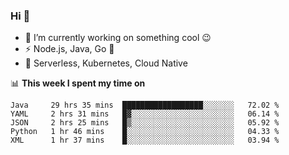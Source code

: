 ### Hi 👋

<!--
**nodejh/nodejh** is a ✨ _special_ ✨ repository because its `README.md` (this file) appears on your GitHub profile.

Here are some ideas to get you started:

- 🔭 I’m currently working on ...
- 🌱 I’m currently learning ...
- 👯 I’m looking to collaborate on ...
- 🤔 I’m looking for help with ...
- 💬 Ask me about ...
- 📫 How to reach me: ...
- 😄 Pronouns: ...
- ⚡ Fun fact: ...
-->

- 🔭 I’m currently working on something cool :wink:
- ⚡ Node.js, Java, Go :thought_balloon:
- 🤖 Serverless, Kubernetes, Cloud Native

📊 **This week I spent my time on**

<!--START_SECTION:waka-->
```text
Java     29 hrs 35 mins  ██████████████████░░░░░░░   72.02 % 
YAML     2 hrs 31 mins   █▓░░░░░░░░░░░░░░░░░░░░░░░   06.14 % 
JSON     2 hrs 25 mins   █▒░░░░░░░░░░░░░░░░░░░░░░░   05.92 % 
Python   1 hr 46 mins    █░░░░░░░░░░░░░░░░░░░░░░░░   04.33 % 
XML      1 hr 37 mins    █░░░░░░░░░░░░░░░░░░░░░░░░   03.94 % 
```
<!--END_SECTION:waka-->


<!--
:traffic_light: **Visitors**

![visitors](https://visitor-badge.glitch.me/badge?page_id=nodejh.nodejh)
-->
